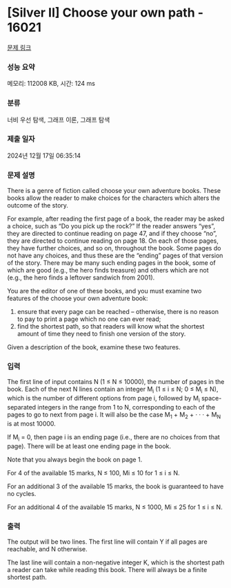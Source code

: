 # [Silver II] Choose your own path - 16021 

[문제 링크](https://www.acmicpc.net/problem/16021) 

### 성능 요약

메모리: 112008 KB, 시간: 124 ms

### 분류

너비 우선 탐색, 그래프 이론, 그래프 탐색

### 제출 일자

2024년 12월 17일 06:35:14

### 문제 설명

<p>There is a genre of fiction called choose your own adventure books. These books allow the reader to make choices for the characters which alters the outcome of the story.</p>

<p>For example, after reading the first page of a book, the reader may be asked a choice, such as “Do you pick up the rock?” If the reader answers “yes”, they are directed to continue reading on page 47, and if they choose “no”, they are directed to continue reading on page 18. On each of those pages, they have further choices, and so on, throughout the book. Some pages do not have any choices, and thus these are the “ending” pages of that version of the story. There may be many such ending pages in the book, some of which are good (e.g., the hero finds treasure) and others which are not (e.g., the hero finds a leftover sandwich from 2001).</p>

<p>You are the editor of one of these books, and you must examine two features of the choose your own adventure book:</p>

<ol>
	<li>ensure that every page can be reached – otherwise, there is no reason to pay to print a page which no one can ever read;</li>
	<li>find the shortest path, so that readers will know what the shortest amount of time they need to finish one version of the story.</li>
</ol>

<p>Given a description of the book, examine these two features.</p>

### 입력 

 <p>The first line of input contains N (1 ≤ N ≤ 10000), the number of pages in the book. Each of the next N lines contain an integer M<sub>i</sub> (1 ≤ i ≤ N; 0 ≤ M<sub>i</sub> ≤ N), which is the number of different options from page i, followed by M<sub>i</sub> space-separated integers in the range from 1 to N, corresponding to each of the pages to go to next from page i. It will also be the case M<sub>1</sub> + M<sub>2</sub> + · · · + M<sub>N</sub> is at most 10000.</p>

<p>If M<sub>i</sub> = 0, then page i is an ending page (i.e., there are no choices from that page). There will be at least one ending page in the book.</p>

<p>Note that you always begin the book on page 1.</p>

<p>For 4 of the available 15 marks, N ≤ 100, Mi ≤ 10 for 1 ≤ i ≤ N.</p>

<p>For an additional 3 of the available 15 marks, the book is guaranteed to have no cycles.</p>

<p>For an additional 4 of the available 15 marks, N ≤ 1000, Mi ≤ 25 for 1 ≤ i ≤ N.</p>

### 출력 

 <p>The output will be two lines. The first line will contain Y if all pages are reachable, and N otherwise.</p>

<p>The last line will contain a non-negative integer K, which is the shortest path a reader can take while reading this book. There will always be a finite shortest path.</p>

